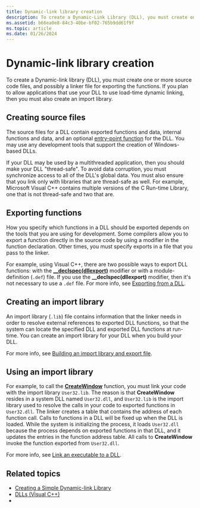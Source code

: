 ```yaml
---
title: Dynamic-link library creation
description: To create a Dynamic-Link Library (DLL), you must create one or more source code files, and possibly a linker file for exporting the functions.
ms.assetid: b66ea0e8-84c3-40be-bf02-765b9dd61f9f
ms.topic: article
ms.date: 01/26/2024
---
```


# Dynamic-link library creation

To create a Dynamic-link library (DLL), you must create one or more source code files, and possibly a linker file for exporting the functions. If you plan to allow applications that use your DLL to use load-time dynamic linking, then you must also create an import library.

## Creating source files

The source files for a DLL contain exported functions and data, internal functions and data, and an optional [entry-point function](dynamic-link-library-entry-point-function.md) for the DLL. You may use any development tools that support the creation of Windows-based DLLs.

If your DLL may be used by a multithreaded application, then you should make your DLL "thread-safe". To avoid data corruption, you must synchronize access to all of the DLL's global data. You must also ensure that you link only with libraries that are thread-safe as well. For example, Microsoft Visual C++ contains multiple versions of the C Run-time Library, one that is not thread-safe and two that are.

## Exporting functions

How you specify which functions in a DLL should be exported depends on the tools that you are using for development. Some compilers allow you to export a function directly in the source code by using a modifier in the function declaration. Other times, you must specify exports in a file that you pass to the linker.

For example, using Visual C++, there are two possible ways to export DLL functions: with the [**\_\_declspec(dllexport)**](/cpp/build/exporting-from-a-dll-using-declspec-dllexport) modifier or with a module-definition (`.def`) file. If you use the **\_\_declspec(dllexport)** modifier, then it's not necessary to use a `.def` file. For more info, see [Exporting from a DLL](/cpp/build/exporting-from-a-dll).

## Creating an import library

An import library (`.lib`) file contains information that the linker needs in order to resolve external references to exported DLL functions, so that the system can locate the specified DLL and exported DLL functions at run-time. You can create an import library for your DLL when you build your DLL.

For more info, see [Building an import library and export file](/cpp/build/reference/building-an-import-library-and-export-file).

## Using an import library

For example, to call the [**CreateWindow**](/windows/win32/api/winuser/nf-winuser-createwindowa) function, you must link your code with the import library `User32.lib`. The reason is that **CreateWindow** resides in a system DLL named `User32.dll`, and `User32.lib` is the import library used to resolve the calls in your code to exported functions in `User32.dll`. The linker creates a table that contains the address of each function call. Calls to functions in a DLL will be fixed up when the DLL is loaded. While the system is initializing the process, it loads `User32.dll` because the process depends on exported functions in that DLL, and it updates the entries in the function address table. All calls to **CreateWindow** invoke the function exported from `User32.dll`.

For more info, see [Link an executable to a DLL](/cpp/build/linking-an-executable-to-a-dll).

## Related topics

* [Creating a Simple Dynamic-link Library](creating-a-simple-dynamic-link-library.md)
* [DLLs (Visual C++)](/cpp/build/dlls-in-visual-cpp)
* 
